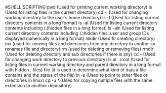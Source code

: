 #SHELL SCRIPTING
pwd (Used for printing current working directory)
ls (Used for listing files in the current directory)
cd ~ (Used for changing working directory to the user’s home directory)
ls -l (Used for listing current directory contents in a long format)
ls -al (Used for listing current directory contents including (.)hidden files in a long format)
ls -aln (Used for listing current directory contents including (.)hidden files, user and group IDs displayed numerically in a long format)
mkdir (Used fir creating directory)
mv (used for moving files and directories from one directory to another or renames file and directory)
rm (used for deleting or removing files)
rmdir (Used for deleting directory and sub directories if there is any)
cd - (Used for changing work directory to previous directory)
ls al . /root (Used for listing files in current working directory and parent directory in a long format with hidden . files)
file (it is used to determine what kind of data a file contains and the status of the file)
ln -s (Used to point to other files or directories in linux)
cp -u *.<file extension>(Used for copying nultiple files with the same extension to another depository)
